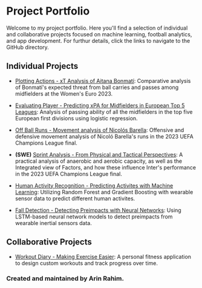# Project Portfolio 

Welcome to my project portfolio. Here you'll find a selection of individual and collaborative projects focused on machine learning, football analytics, and app development. For furthur details, click the links to navigate to the GitHub directory. 

## Individual Projects 
- [Plotting Actions - xT Analysis of Aitana Bonmatí](https://github.com/arin8/arin8.github.io/tree/main/Plotting-Actions):
  Comparative analysis of Bonmatí's expected threat from ball carries and passes among midfielders at the Women's Euro 2023.
  
- [Evaluating Player - Predicting xPA for Midfielders in European Top 5 Leagues](https://github.com/arin8/arin8.github.io/tree/main/Evaluating-Player):
  Analysis of passing ability of all the midfielders in the top five European first divisions using logistic regression.

- [Off Ball Runs - Movement analysis of Nicolós Barella](https://github.com/arin8/arin8.github.io/tree/main/Off-Ball-Runs): Offensive and defensive movement analysis of Nicoló Barella's runs in the 2023 UEFA Champions League final.
  
- **(SWE)** [Sprint Analysis - From Physical and Tactical Perspectives](https://github.com/arin8/arin8.github.io/tree/main/Sprint-Analysis): A practical analysis of anaerobic and aerobic capacity, as well as the Integrated view of Factors, and how these influence Inter's performance in the 2023 UEFA Champions League final.
  
- [Human Activity Recognition - Predicting Activites with Machine Learning](https://github.com/arin8/arin8.github.io/tree/main/Human-Activity-Recognition): Utilizing Random Forest and Gradient Boosting with wearable sensor data to predict different human activites.
  
- [Fall Detection - Detecting Preimpacts with Neural Networks](https://github.com/arin8/arin8.github.io/tree/main/Fall-Detection): Using LSTM-based neural network models to detect preimpacts from wearable inertial sensors data. 

## Collaborative Projects 
- [Workout Diary - Making Exercise Easier](https://github.com/arin8/arin8.github.io/tree/main/Workout-Diary): A personal fitness application to design custom workouts and track progress over time.

### Created and maintained by Arin Rahim.
